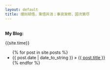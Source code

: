 ```yaml
---
layout: default
title: 理则顿悟，乘悟并消；事资渐修，因次第尽
---
```

<p><br /><b>My Blog:</b></p>
<p>{{site.time}}</p>
  <ul class="posts">
    {% for post in site.posts %}
      <li><span>{{ post.date | date_to_string }}</span> &raquo; <a href="#">{{ post.title }}</a></li>
    {% endfor %}
  </ul>

